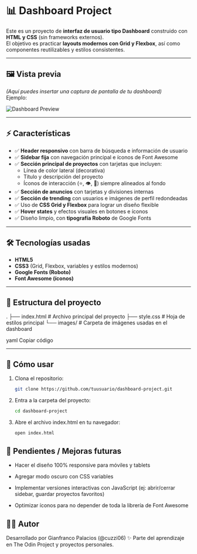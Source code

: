 # 📊 Dashboard Project

Este es un proyecto de **interfaz de usuario tipo Dashboard** construido con **HTML y CSS** (sin frameworks externos).  
El objetivo es practicar **layouts modernos con Grid y Flexbox**, así como componentes reutilizables y estilos consistentes.

---

## 🖼️ Vista previa

_(Aquí puedes insertar una captura de pantalla de tu dashboard)_  
Ejemplo:

![Dashboard Preview](./images/dashboard-preview.png)

---

## ⚡ Características

- ✅ **Header responsivo** con barra de búsqueda e información de usuario
- ✅ **Sidebar fija** con navegación principal e íconos de Font Awesome
- ✅ **Sección principal de proyectos** con tarjetas que incluyen:
  - Línea de color lateral (decorativa)
  - Título y descripción del proyecto
  - Íconos de interacción (⭐, 👁️, 🔀) siempre alineados al fondo
- ✅ **Sección de anuncios** con tarjetas y divisiones internas
- ✅ **Sección de trending** con usuarios e imágenes de perfil redondeadas
- ✅ Uso de **CSS Grid y Flexbox** para lograr un diseño flexible
- ✅ **Hover states** y efectos visuales en botones e íconos
- ✅ Diseño limpio, con **tipografía Roboto** de Google Fonts

---

## 🛠️ Tecnologías usadas

- **HTML5**
- **CSS3** (Grid, Flexbox, variables y estilos modernos)
- **Google Fonts (Roboto)**
- **Font Awesome (íconos)**

---

## 📂 Estructura del proyecto

.
├── index.html # Archivo principal del proyecto
├── style.css # Hoja de estilos principal
└── images/ # Carpeta de imágenes usadas en el dashboard

yaml
Copiar código

---

## 🚀 Cómo usar

1. Clona el repositorio:
   ```bash
   git clone https://github.com/tuusuario/dashboard-project.git
   ```
2. Entra a la carpeta del proyecto:
   ```bash
   cd dashboard-project
   ```
3. Abre el archivo index.html en tu navegador:
   ```bash
   open index.html
   ```

## 📌 Pendientes / Mejoras futuras

- Hacer el diseño 100% responsive para móviles y tablets

- Agregar modo oscuro con CSS variables

- Implementar versiones interactivas con JavaScript (ej: abrir/cerrar sidebar, guardar proyectos favoritos)

- Optimizar íconos para no depender de toda la librería de Font Awesome

## 👨‍💻 Autor

Desarrollado por Gianfranco Palacios (@cuzzi06) ✨
Parte del aprendizaje en The Odin Project y proyectos personales.
